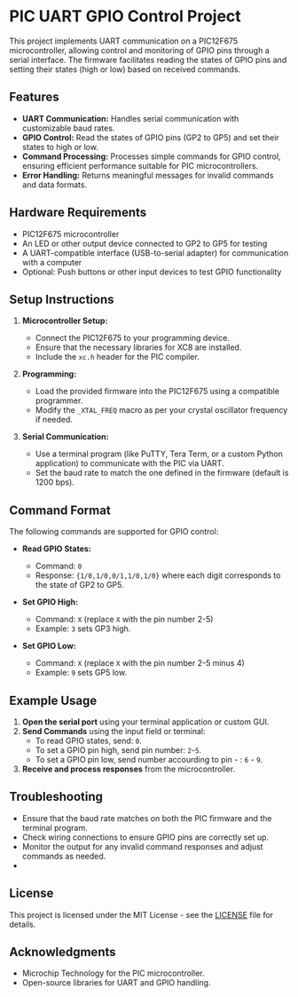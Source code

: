 # PIC UART GPIO Control Project

This project implements UART communication on a PIC12F675 microcontroller, allowing control and monitoring of GPIO pins through a serial interface. The firmware facilitates reading the states of GPIO pins and setting their states (high or low) based on received commands.

## Features

- **UART Communication:** Handles serial communication with customizable baud rates.
- **GPIO Control:** Read the states of GPIO pins (GP2 to GP5) and set their states to high or low.
- **Command Processing:** Processes simple commands for GPIO control, ensuring efficient performance suitable for PIC microcontrollers.
- **Error Handling:** Returns meaningful messages for invalid commands and data formats.

## Hardware Requirements

- PIC12F675 microcontroller
- An LED or other output device connected to GP2 to GP5 for testing
- A UART-compatible interface (USB-to-serial adapter) for communication with a computer
- Optional: Push buttons or other input devices to test GPIO functionality

## Setup Instructions

1. **Microcontroller Setup:**
   - Connect the PIC12F675 to your programming device.
   - Ensure that the necessary libraries for XC8 are installed.
   - Include the `xc.h` header for the PIC compiler.

2. **Programming:**
   - Load the provided firmware into the PIC12F675 using a compatible programmer.
   - Modify the `_XTAL_FREQ` macro as per your crystal oscillator frequency if needed.

3. **Serial Communication:**
   - Use a terminal program (like PuTTY, Tera Term, or a custom Python application) to communicate with the PIC via UART.
   - Set the baud rate to match the one defined in the firmware (default is 1200 bps).

## Command Format

The following commands are supported for GPIO control:

- **Read GPIO States:** 
  - Command: `0`
  - Response: `{1/0,1/0,0/1,1/0,1/0}` where each digit corresponds to the state of GP2 to GP5.
  
- **Set GPIO High:**
  - Command: `X` (replace `X` with the pin number 2-5)
  - Example: `3` sets GP3 high.

- **Set GPIO Low:**
  - Command: `X` (replace `X` with the pin number 2-5 minus 4)
  - Example: `9` sets GP5 low.

## Example Usage

1. **Open the serial port** using your terminal application or custom GUI.
2. **Send Commands** using the input field or terminal:
   - To read GPIO states, send: `0`.
   - To set a GPIO pin high, send pin number: `2`-`5`.
   - To set a GPIO pin low, send number accourding to pin - : `6` - `9`.
3. **Receive and process responses** from the microcontroller.

## Troubleshooting

- Ensure that the baud rate matches on both the PIC firmware and the terminal program.
- Check wiring connections to ensure GPIO pins are correctly set up.
- Monitor the output for any invalid command responses and adjust commands as needed.
- 
## License

This project is licensed under the MIT License - see the [LICENSE](LICENSE) file for details.

## Acknowledgments

- Microchip Technology for the PIC microcontroller.
- Open-source libraries for UART and GPIO handling.
